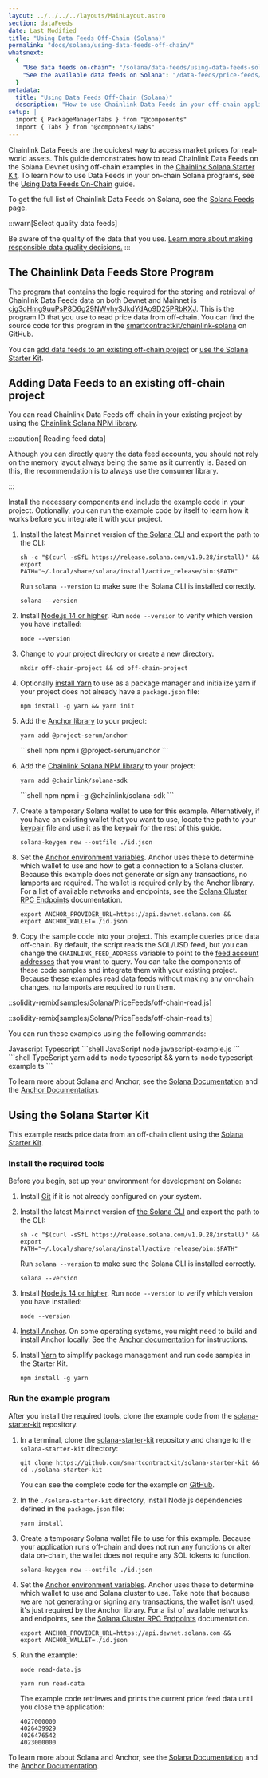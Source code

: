 ```yaml
---
layout: ../../../../layouts/MainLayout.astro
section: dataFeeds
date: Last Modified
title: "Using Data Feeds Off-Chain (Solana)"
permalink: "docs/solana/using-data-feeds-off-chain/"
whatsnext:
  {
    "Use data feeds on-chain": "/solana/data-feeds/using-data-feeds-solana/",
    "See the available data feeds on Solana": "/data-feeds/price-feeds/addresses?network=solana/",
  }
metadata:
  title: "Using Data Feeds Off-Chain (Solana)"
  description: "How to use Chainlink Data Feeds in your off-chain applications."
setup: |
  import { PackageManagerTabs } from "@components"
  import { Tabs } from "@components/Tabs"
---
```


Chainlink Data Feeds are the quickest way to access market prices for real-world assets. This guide demonstrates how to read Chainlink Data Feeds on the Solana Devnet using off-chain examples in the [Chainlink Solana Starter Kit](https://github.com/smartcontractkit/solana-starter-kit). To learn how to use Data Feeds in your on-chain Solana programs, see the [Using Data Feeds On-Chain](/solana/data-feeds/using-data-feeds-solana/) guide.

To get the full list of Chainlink Data Feeds on Solana, see the [Solana Feeds](/data-feeds/price-feeds/addresses?network=solana/) page.

:::warn[Select quality data feeds]

Be aware of the quality of the data that you use. [Learn more about making responsible data quality decisions.](/data-feeds/selecting-data-feeds/)
:::

## The Chainlink Data Feeds Store Program

The program that contains the logic required for the storing and retrieval of Chainlink Data Feeds data on both Devnet and Mainnet is [cjg3oHmg9uuPsP8D6g29NWvhySJkdYdAo9D25PRbKXJ](https://solscan.io/account/cjg3oHmg9uuPsP8D6g29NWvhySJkdYdAo9D25PRbKXJ?cluster=devnet). This is the program ID that you use to read price data from off-chain. You can find the source code for this program in the [smartcontractkit/chainlink-solana](https://github.com/smartcontractkit/chainlink-solana/tree/develop/contracts/programs/store/src) on GitHub.

You can [add data feeds to an existing off-chain project](#adding-data-feeds-to-an-existing-off-chain-project) or [use the Solana Starter Kit](#using-the-solana-starter-kit).

## Adding Data Feeds to an existing off-chain project

You can read Chainlink Data Feeds off-chain in your existing project by using the [Chainlink Solana NPM library](https://www.npmjs.com/package/@chainlink/solana-sdk).

:::caution[ Reading feed data]

Although you can directly query the data feed accounts, you should not rely on the memory layout always being the same as it currently is. Based on this, the recommendation is to always use the consumer library.

:::

Install the necessary components and include the example code in your project. Optionally, you can run the example code by itself to learn how it works before you integrate it with your project.

1. Install the latest Mainnet version of [the Solana CLI](https://github.com/solana-labs/solana/releases) and export the path to the CLI:

   ```shell
   sh -c "$(curl -sSfL https://release.solana.com/v1.9.28/install)" &&
   export PATH="~/.local/share/solana/install/active_release/bin:$PATH"
   ```

   Run `solana --version` to make sure the Solana CLI is installed correctly.

   ```shell
   solana --version
   ```

1. Install [Node.js 14 or higher](https://nodejs.org/en/download/). Run `node --version` to verify which version you have installed:

   ```shell
   node --version
   ```

1. Change to your project directory or create a new directory.

   ```shell
   mkdir off-chain-project && cd off-chain-project
   ```

1. Optionally [install Yarn](https://classic.yarnpkg.com/lang/en/docs/install/) to use as a package manager and initialize yarn if your project does not already have a `package.json` file:

   ```shell
   npm install -g yarn && yarn init
   ```

1. Add the [Anchor library](https://www.npmjs.com/package/@project-serum/anchor) to your project:
   <PackageManagerTabs>
   <Fragment slot="yarn">

   ```shell yarn
   yarn add @project-serum/anchor
   ```

    </Fragment>
    <Fragment slot="npm">
    ```shell npm
    npm i @project-serum/anchor
    ```
    </Fragment>
   </PackageManagerTabs>

1. Add the [Chainlink Solana NPM library](https://www.npmjs.com/package/@chainlink/solana-sdk) to your project:
   <PackageManagerTabs>
   <Fragment slot="yarn">

   ```shell yarn
   yarn add @chainlink/solana-sdk
   ```

    </Fragment>
    <Fragment slot="npm">
    ```shell npm
   npm i -g @chainlink/solana-sdk
    ```
    </Fragment>
   </PackageManagerTabs>

1. Create a temporary Solana wallet to use for this example. Alternatively, if you have an existing wallet that you want to use, locate the path to your [keypair](https://docs.solana.com/terminology#keypair) file and use it as the keypair for the rest of this guide.

   ```shell
   solana-keygen new --outfile ./id.json
   ```

1. Set the [Anchor environment variables](https://www.twilio.com/blog/2017/01/how-to-set-environment-variables.html). Anchor uses these to determine which wallet to use and how to get a connection to a Solana cluster. Because this example does not generate or sign any transactions, no lamports are required. The wallet is required only by the Anchor library. For a list of available networks and endpoints, see the [Solana Cluster RPC Endpoints](https://docs.solana.com/cluster/rpc-endpoints) documentation.

   ```shell
   export ANCHOR_PROVIDER_URL=https://api.devnet.solana.com &&
   export ANCHOR_WALLET=./id.json
   ```

1. Copy the sample code into your project. This example queries price data off-chain. By default, the script reads the SOL/USD feed, but you can change the `CHAINLINK_FEED_ADDRESS` variable to point to the [feed account addresses](/data-feeds/price-feeds/addresses?network=solana/) that you want to query. You can take the components of these code samples and integrate them with your existing project. Because these examples read data feeds without making any on-chain changes, no lamports are required to run them.

::solidity-remix[samples/Solana/PriceFeeds/off-chain-read.js]

::solidity-remix[samples/Solana/PriceFeeds/off-chain-read.ts]

You can run these examples using the following commands:

<Tabs client:visible>
    <Fragment slot="tab.js">Javascript</Fragment>
    <Fragment slot="tab.ts">Typescript</Fragment>
    <Fragment slot="panel.js">
    ```shell JavaScript
    node javascript-example.js
    ```
    </Fragment>
    <Fragment slot="panel.ts">
    ```shell TypeScript
    yarn add ts-node typescript && yarn ts-node typescript-example.ts
    ```
    </Fragment>
</Tabs>

To learn more about Solana and Anchor, see the [Solana Documentation](https://docs.solana.com/) and the [Anchor Documentation](https://book.anchor-lang.com/).

## Using the Solana Starter Kit

This example reads price data from an off-chain client using the [Solana Starter Kit](https://github.com/smartcontractkit/solana-starter-kit).

### Install the required tools

Before you begin, set up your environment for development on Solana:

1. Install [Git](https://git-scm.com/book/en/v2/Getting-Started-Installing-Git) if it is not already configured on your system.

1. Install the latest Mainnet version of [the Solana CLI](https://github.com/solana-labs/solana/releases) and export the path to the CLI:

   ```shell
   sh -c "$(curl -sSfL https://release.solana.com/v1.9.28/install)" &&
   export PATH="~/.local/share/solana/install/active_release/bin:$PATH"
   ```

   Run `solana --version` to make sure the Solana CLI is installed correctly.

   ```shell
   solana --version
   ```

1. Install [Node.js 14 or higher](https://nodejs.org/en/download/). Run `node --version` to verify which version you have installed:

   ```shell
   node --version
   ```

1. [Install Anchor](https://book.anchor-lang.com/getting_started/installation.html). On some operating systems, you might need to build and install Anchor locally. See the [Anchor documentation](https://book.anchor-lang.com/getting_started/installation.html#build-from-source-for-other-operating-systems-without-avm) for instructions.

1. Install [Yarn](https://classic.yarnpkg.com/lang/en/docs/install/) to simplify package management and run code samples in the Starter Kit.

   ```shell
   npm install -g yarn
   ```

### Run the example program

After you install the required tools, clone the example code from the [solana-starter-kit](https://github.com/smartcontractkit/solana-starter-kit) repository.

1. In a terminal, clone the [solana-starter-kit](https://github.com/smartcontractkit/solana-starter-kit) repository and change to the `solana-starter-kit` directory:

   ```shell
   git clone https://github.com/smartcontractkit/solana-starter-kit &&
   cd ./solana-starter-kit
   ```

   You can see the complete code for the example on [GitHub](https://github.com/smartcontractkit/solana-starter-kit/).

1. In the `./solana-starter-kit` directory, install Node.js dependencies defined in the `package.json` file:

   ```shell
   yarn install
   ```

1. Create a temporary Solana wallet file to use for this example. Because your application runs off-chain and does not run any functions or alter data on-chain, the wallet does not require any SOL tokens to function.

   ```shell
   solana-keygen new --outfile ./id.json
   ```

1. Set the [Anchor environment variables](https://www.twilio.com/blog/2017/01/how-to-set-environment-variables.html). Anchor uses these to determine which wallet to use and Solana cluster to use. Take note that because we are not generating or signing any transactions, the wallet isn't used, it's just required by the Anchor library. For a list of available networks and endpoints, see the [Solana Cluster RPC Endpoints](https://docs.solana.com/cluster/rpc-endpoints) documentation.

   ```shell Solana Devnet
   export ANCHOR_PROVIDER_URL=https://api.devnet.solana.com &&
   export ANCHOR_WALLET=./id.json
   ```

1. Run the example:

   ```shell JavaScript
   node read-data.js
   ```

   ```shell TypeScript
   yarn run read-data
   ```

   The example code retrieves and prints the current price feed data until you close the application:

   ```
   4027000000
   4026439929
   4026476542
   4023000000
   ```

To learn more about Solana and Anchor, see the [Solana Documentation](https://docs.solana.com/) and the [Anchor Documentation](https://book.anchor-lang.com/).
